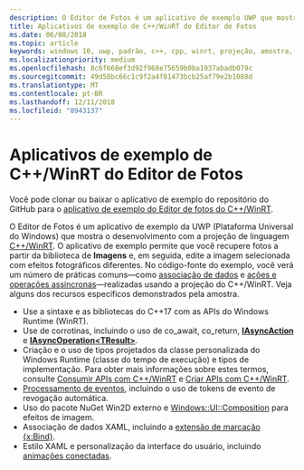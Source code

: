 ```yaml
---
description: O Editor de Fotos é um aplicativo de exemplo UWP que mostra o desenvolvimento com a projeção de linguagem C++/WinRT. O aplicativo de exemplo permite que você recupere fotos a partir da biblioteca de Imagens e, em seguida, edite a imagem selecionada com efeitos fotográficos diferentes.
title: Aplicativos de exemplo de C++/WinRT do Editor de Fotos
ms.date: 06/08/2018
ms.topic: article
keywords: windows 10, uwp, padrão, c++, cpp, winrt, projeção, amostra, aplicativo, foto, editor
ms.localizationpriority: medium
ms.openlocfilehash: 8c6f668ef3d92f968e75659b0ba1937abadb079c
ms.sourcegitcommit: 49d58bc66c1c9f2a4f81473bcb25af79e2b1088d
ms.translationtype: MT
ms.contentlocale: pt-BR
ms.lasthandoff: 12/11/2018
ms.locfileid: "8943137"
---
```

# <a name="photo-editor-cwinrt-sample-application"></a>Aplicativos de exemplo de C++/WinRT do Editor de Fotos
Você pode clonar ou baixar o aplicativo de exemplo do repositório do GitHub para o [aplicativo de exemplo do Editor de fotos do C++/WinRT](https://github.com/Microsoft/Windows-appsample-photo-editor).

O Editor de Fotos é um aplicativo de exemplo da UWP (Plataforma Universal do Windows) que mostra o desenvolvimento com a projeção de linguagem [C++/WinRT](intro-to-using-cpp-with-winrt.md). O aplicativo de exemplo permite que você recupere fotos a partir da biblioteca de **Imagens** e, em seguida, edite a imagem selecionada com efeitos fotográficos diferentes. No código-fonte do exemplo, você verá um número de práticas comuns&mdash;como [associação de dados](binding-property.md) e [ações e operações assíncronas](concurrency.md)&mdash;realizadas usando a projeção do C++/WinRT. Veja alguns dos recursos específicos demonstrados pela amostra.
    
- Use a sintaxe e as bibliotecas do C++17 com as APIs do Windows Runtime (WinRT).
- Use de corrotinas, incluindo o uso de co_await, co_return, [**IAsyncAction**](/uwp/api/windows.foundation.iasyncaction) e [**IAsyncOperation&lt;TResult&gt;**](/uwp/api/windows.foundation.iasyncoperation_tresult_).
- Criação e o uso de tipos projetados da classe personalizada do Windows Runtime (classe do tempo de execução) e tipos de implementação. Para obter mais informações sobre estes termos, consulte [Consumir APIs com C++/WinRT](consume-apis.md) e [Criar APIs com C++/WinRT](author-apis.md).
- [Processamento de eventos](handle-events.md), incluindo o uso de tokens de evento de revogação automática.
- Uso do pacote NuGet Win2D externo e [Windows::UI::Composition](/uwp/api/windows.ui.composition) para efeitos de imagem.
- Associação de dados XAML, incluindo a [extensão de marcação {x:Bind}](https://docs.microsoft.com/windows/uwp/xaml-platform/x-bind-markup-extension).
- Estilo XAML e personalização da interface do usuário, incluindo [animações conectadas](../design/motion/connected-animation.md).
